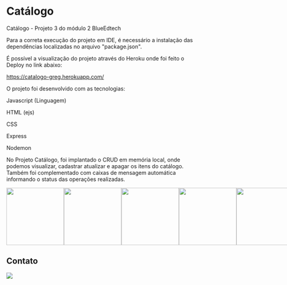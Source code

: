 # Catálogo

Catálogo - Projeto 3 do módulo 2 BlueEdtech


Para a correta execução do projeto em IDE, é necessário a instalação das dependências localizadas no arquivo "package.json". 

É possível a visualização do projeto através do Heroku onde foi feito o Deploy no link abaixo:

https://catalogo-greg.herokuapp.com/

O projeto foi desenvolvido com as tecnologias:

Javascript (Linguagem)

HTML (ejs)

CSS

Express

Nodemon

No Projeto Catálogo, foi implantado o CRUD em memória local, onde podemos visualizar, cadastrar atualizar e apagar os itens do catálogo.
Também foi complementado com caixas de mensagem automática informando o status das operações realizadas.


<div style="display: flex;" style="gap: 10;">

<img src="https://raw.githubusercontent.com/tomchen/stack-icons/634d5c036a2a7ca0115c94ab2ce86c7e79e01e13/logos/javascript.svg" height="150" width="150"/>

<img src="https://img.icons8.com/color/144/000000/html-5--v1.png" height="150" width="150"/>

<img src="https://img.icons8.com/color/144/000000/css3.png" height="150" width="150"/>

<img src="https://raw.githubusercontent.com/tomchen/stack-icons/634d5c036a2a7ca0115c94ab2ce86c7e79e01e13/logos/express.svg" height="150" width="150"/>

<img src="https://raw.githubusercontent.com/tomchen/stack-icons/634d5c036a2a7ca0115c94ab2ce86c7e79e01e13/logos/nodemon.svg" height="150" width="150"/>

</div>


## Contato

<a href="https://www.linkedin.com/in/greg%C3%B3rio-neto-a0119b239/" target="_blank"> <img src="https://img.icons8.com/fluency/144/000000/linkedin.png"/></a>